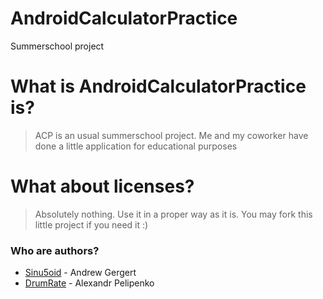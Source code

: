 # AndroidCalculatorPractice
Summerschool project


# What is AndroidCalculatorPractice is?

> ACP is an usual summerschool project. Me and my coworker have done a little application for educational purposes


# What about licenses?

> Absolutely nothing. Use it in a proper way as it is. You may fork this little project if you need it :)


### Who are authors?
- [Sinu5oid] - Andrew Gergert
- [DrumRate] - Alexandr Pelipenko


[Sinu5oid]: https://github.com/Sinu5oid
[DrumRate]: https://github.com/DrumRate
